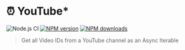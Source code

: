 # ⏰ YouTube*
![Node.js CI](https://github.com/lolPants/yt-channel-gen/workflows/Node.js%20CI/badge.svg?branch=master)
[![NPM version](https://img.shields.io/npm/v/yt-channel-gen.svg?maxAge=3600)](https://www.npmjs.com/package/yt-channel-gen)
[![NPM downloads](https://img.shields.io/npm/dt/yt-channel-gen.svg?maxAge=3600)](https://www.npmjs.com/package/yt-channel-gen)
> Get all Video IDs from a YouTube channel as an Async Iterable
